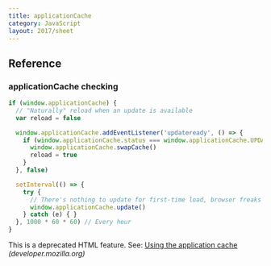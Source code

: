 ```yaml
---
title: applicationCache
category: JavaScript
layout: 2017/sheet
---
```


## Reference
<!-- {.-one-column} -->

### applicationCache checking

```js
if (window.applicationCache) {
  // "Naturally" reload when an update is available
  var reload = false

  window.applicationCache.addEventListener('updateready', () => {
    if (window.applicationCache.status === window.applicationCache.UPDATEREADY) {
      window.applicationCache.swapCache()
      reload = true
    }
  }, false)

  setInterval(() => {
    try {
      // There's nothing to update for first-time load, browser freaks out :/
      window.applicationCache.update()
    } catch (e) { }
  }, 1000 * 60 * 60) // Every hour
}
```

This is a deprecated HTML feature. See: [Using the application cache](https://developer.mozilla.org/en-US/docs/HTML/Using_the_application_cache) _(developer.mozilla.org)_
